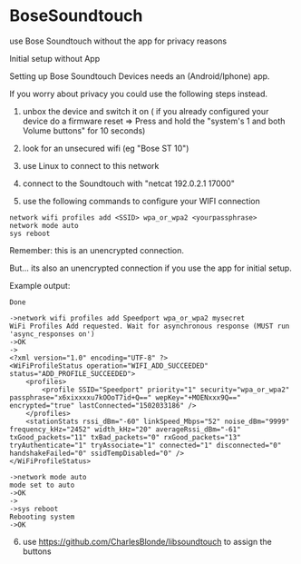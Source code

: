 # BoseSoundtouch
use Bose Soundtouch without the app for privacy reasons

Initial setup without App

Setting up Bose Soundtouch Devices needs an (Android/Iphone) app.

If you worry about privacy you could use the following steps instead.

1) unbox the device and switch it on ( if you already configured your device do a firmware reset => Press and hold the "system's 1 and both Volume buttons" for 10 seconds)

2) look for an unsecured wifi (eg "Bose ST 10")

3) use Linux to connect to this network 

4) connect to the Soundtouch with "netcat 192.0.2.1 17000"

5) use the following commands to configure your WIFI connection

```async_responses on
network wifi profiles add <SSID> wpa_or_wpa2 <yourpassphrase>
network mode auto
sys reboot
```

Remember: this is an unencrypted connection. 

But... its also an unencrypted connection if you use the app for initial setup.

Example output:

```>async_responses on
Done

->network wifi profiles add Speedport wpa_or_wpa2 mysecret
WiFi Profiles Add requested. Wait for asynchronous response (MUST run 'async_responses on')
->OK
->
<?xml version="1.0" encoding="UTF-8" ?>
<WiFiProfileStatus operation="WIFI_ADD_SUCCEEDED" status="ADD_PROFILE_SUCCEEDED">
    <profiles>
        <profile SSID="Speedport" priority="1" security="wpa_or_wpa2" passphrase="x6xixxxxu7kOOoT7id+Q==" wepKey="+MOENxxx9Q==" encrypted="true" lastConnected="1502033186" />
    </profiles>
    <stationStats rssi_dBm="-60" linkSpeed_Mbps="52" noise_dBm="9999" frequency_kHz="2452" width_kHz="20" averageRssi_dBm="-61" txGood_packets="11" txBad_packets="0" rxGood_packets="13" tryAuthenticate="1" tryAssociate="1" connected="1" disconnected="0" handshakeFailed="0" ssidTempDisabled="0" />
</WiFiProfileStatus>

->network mode auto
mode set to auto
->OK
->
->sys reboot
Rebooting system
->OK
```

6) use https://github.com/CharlesBlonde/libsoundtouch to assign the buttons
